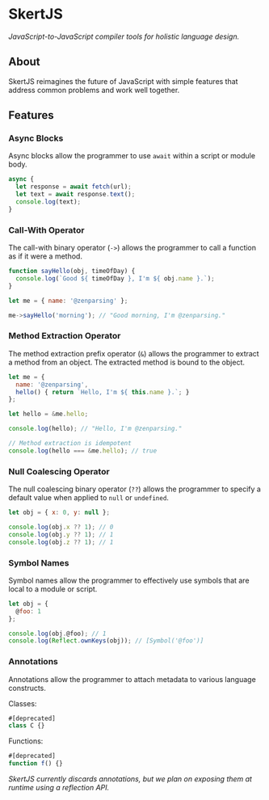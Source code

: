 # SkertJS

*JavaScript-to-JavaScript compiler tools for holistic language design.*

## About

SkertJS reimagines the future of JavaScript with simple features that address common problems and work well together.

## Features

### Async Blocks

Async blocks allow the programmer to use `await` within a script or module body.

```js
async {
  let response = await fetch(url);
  let text = await response.text();
  console.log(text);
}
```

### Call-With Operator

The call-with binary operator (`->`) allows the programmer to call a function as if it were a method.

```js
function sayHello(obj, timeOfDay) {
  console.log(`Good ${ timeOfDay }, I'm ${ obj.name }.`);
}

let me = { name: '@zenparsing' };

me->sayHello('morning'); // "Good morning, I'm @zenparsing."
```

### Method Extraction Operator

The method extraction prefix operator (`&`) allows the programmer to extract a method from an object. The extracted method is bound to the object.

```js
let me = {
  name: '@zenparsing',
  hello() { return `Hello, I'm ${ this.name }.`; }
};

let hello = &me.hello;

console.log(hello); // "Hello, I'm @zenparsing."

// Method extraction is idempotent
console.log(hello === &me.hello); // true
```

### Null Coalescing Operator

The null coalescing binary operator (`??`) allows the programmer to specify a default value when applied to `null` or `undefined`.

```js
let obj = { x: 0, y: null };

console.log(obj.x ?? 1); // 0
console.log(obj.y ?? 1); // 1
console.log(obj.z ?? 1); // 1
```

### Symbol Names

Symbol names allow the programmer to effectively use symbols that are local to a module or script.

```js
let obj = {
  @foo: 1
};

console.log(obj.@foo); // 1
console.log(Reflect.ownKeys(obj)); // [Symbol('@foo')]
```

### Annotations

Annotations allow the programmer to attach metadata to various language constructs.

Classes:

```js
#[deprecated]
class C {}
```

Functions:

```js
#[deprecated]
function f() {}
```

*SkertJS currently discards annotations, but we plan on exposing them at runtime using a reflection API.*
